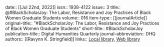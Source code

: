 date:: [[Jul 22nd, 2022]]
issn:: 1938-4122
issue:: 3
title:: @#BlackScholarJoy: The Labor, Resistance and Joy Practices of Black Women Graduate Students
volume:: 016
item-type:: [[journalArticle]]
original-title:: "#BlackScholarJoy: The Labor, Resistance and Joy Practices of Black Women Graduate Students"
short-title:: #BlackScholarJoy
publication-title:: Digital Humanities Quarterly
journal-abbreviation:: DHQ
authors:: [[Ravynn K. Stringfield]]
links:: [Local library](zotero://select/groups/2386895/items/CG234NX8), [Web library](https://www.zotero.org/groups/2386895/items/CG234NX8)
